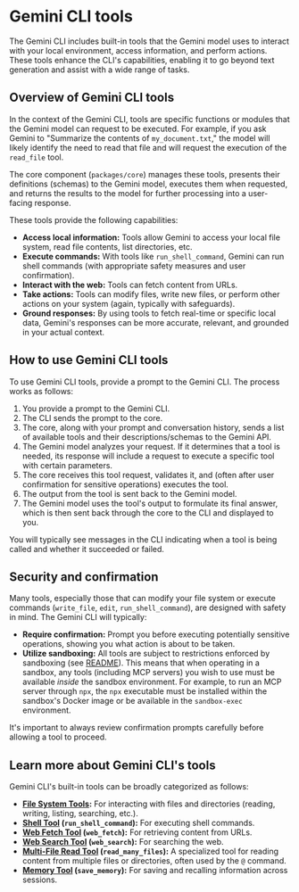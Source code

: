 # Gemini CLI tools

The Gemini CLI includes built-in tools that the Gemini model uses to interact with your local environment, access information, and perform actions. These tools enhance the CLI's capabilities, enabling it to go beyond text generation and assist with a wide range of tasks.

## Overview of Gemini CLI tools

In the context of the Gemini CLI, tools are specific functions or modules that the Gemini model can request to be executed. For example, if you ask Gemini to "Summarize the contents of `my_document.txt`," the model will likely identify the need to read that file and will request the execution of the `read_file` tool.

The core component (`packages/core`) manages these tools, presents their definitions (schemas) to the Gemini model, executes them when requested, and returns the results to the model for further processing into a user-facing response.

These tools provide the following capabilities: 

* **Access local information:** Tools allow Gemini to access your local file system, read file contents, list directories, etc.
* **Execute commands:** With tools like `run_shell_command`, Gemini can run shell commands (with appropriate safety measures and user confirmation).
* **Interact with the web:** Tools can fetch content from URLs.
* **Take actions:** Tools can modify files, write new files, or perform other actions on your system (again, typically with safeguards).
* **Ground responses:** By using tools to fetch real-time or specific local data, Gemini's responses can be more accurate, relevant, and grounded in your actual context.

## How to use Gemini CLI tools

To use Gemini CLI tools, provide a prompt to the Gemini CLI. The process works as follows:

1.  You provide a prompt to the Gemini CLI.
2.  The CLI sends the prompt to the core.
3.  The core, along with your prompt and conversation history, sends a list of available tools and their descriptions/schemas to the Gemini API.
4.  The Gemini model analyzes your request. If it determines that a tool is needed, its response will include a request to execute a specific tool with certain parameters.
5.  The core receives this tool request, validates it, and (often after user confirmation for sensitive operations) executes the tool.
6.  The output from the tool is sent back to the Gemini model.
7.  The Gemini model uses the tool's output to formulate its final answer, which is then sent back through the core to the CLI and displayed to you.

You will typically see messages in the CLI indicating when a tool is being called and whether it succeeded or failed.

## Security and confirmation

Many tools, especially those that can modify your file system or execute commands (`write_file`, `edit`, `run_shell_command`), are designed with safety in mind. The Gemini CLI will typically:

* **Require confirmation:** Prompt you before executing potentially sensitive operations, showing you what action is about to be taken.
* **Utilize sandboxing:** All tools are subject to restrictions enforced by sandboxing (see [README](../../README.md#sandboxing)). This means that when operating in a sandbox, any tools (including MCP servers) you wish to use must be available _inside_ the sandbox environment. For example, to run an MCP server through `npx`, the `npx` executable must be installed within the sandbox's Docker image or be available in the `sandbox-exec` environment.

It's important to always review confirmation prompts carefully before allowing a tool to proceed.

## Learn more about Gemini CLI's tools

Gemini CLI's built-in tools can be broadly categorized as follows:

* **[File System Tools](./file-system.md):** For interacting with files and directories (reading, writing, listing, searching, etc.).
* **[Shell Tool](./shell.md) (`run_shell_command`):** For executing shell commands.
* **[Web Fetch Tool](./web-fetch.md) (`web_fetch`):** For retrieving content from URLs.
* **[Web Search Tool](./web-search.md) (`web_search`):** For searching the web.
* **[Multi-File Read Tool](./multi-file.md) (`read_many_files`):** A specialized tool for reading content from multiple files or directories, often used by the `@` command.
* **[Memory Tool](./memory.md) (`save_memory`):** For saving and recalling information across sessions.